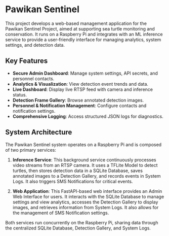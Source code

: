 # Pawikan Sentinel

This project develops a web-based management application for the Pawikan Sentinel Project, aimed at supporting sea turtle monitoring and conservation. It runs on a Raspberry Pi and integrates with an ML inference service to provide a user-friendly interface for managing analytics, system settings, and detection data.

## Key Features

*   **Secure Admin Dashboard**: Manage system settings, API secrets, and personnel contacts.
*   **Analytics & Visualization**: View detection event trends and data.
*   **Live Dashboard**: Display live RTSP feed with camera and inference status.
*   **Detection Frame Gallery**: Browse annotated detection images.
*   **Personnel & Notification Management**: Configure contacts and notification settings.
*   **Comprehensive Logging**: Access structured JSON logs for diagnostics.

## System Architecture

The Pawikan Sentinel system operates on a Raspberry Pi and is composed of two primary services:

1.  **Inference Service**: This background service continuously processes video streams from an RTSP camera. It uses a TFLite Model to detect turtles, then stores detection data in a SQLite Database, saves annotated images to a Detection Gallery, and records events in System Logs. It also triggers SMS Notifications for critical events.

2.  **Web Application**: This FastAPI-based web interface provides an Admin Web Interface for users. It interacts with the SQLite Database to manage settings and view analytics, accesses the Detection Gallery to display images, and retrieves information from System Logs. It also allows for the management of SMS Notification settings.

Both services run concurrently on the Raspberry Pi, sharing data through the centralized SQLite Database, Detection Gallery, and System Logs.

